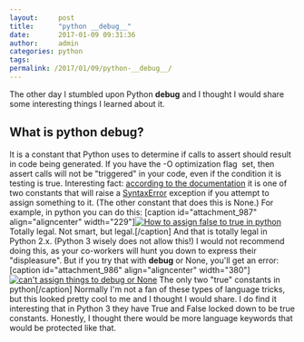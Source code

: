 ```yaml
---
layout:     post
title:      "python __debug__"
date:       2017-01-09 09:31:36
author:     admin
categories: python
tags:  
permalink: /2017/01/09/python-__debug__/
---
```

The other day I stumbled upon Python __debug__ and I thought I would share some interesting things I learned about it. 

## What is python __debug__?

It is a constant that Python uses to determine if calls to assert should result in code being generated. If you have the -O optimization flag  set, then assert calls will not be "triggered" in your code, even if the condition it is testing is true. Interesting fact: [according to the documentation](https://docs.python.org/2/library/constants.html) it is one of two constants that will raise a [SyntaxError](https://docs.python.org/2/library/exceptions.html#exceptions.SyntaxError) exception if you attempt to assign something to it. (The other constant that does this is None.) For example, in python you can do this: [caption id="attachment_987" align="aligncenter" width="229"][![How to assign false to true in python](https://ironboundsoftware.com/blog/wp-content/uploads/2017/01/true-is-false.png)](https://ironboundsoftware.com/blog/wp-content/uploads/2017/01/true-is-false.png) Totally legal. Not smart, but legal.[/caption] And that is totally legal in Python 2.x. (Python 3 wisely does not allow this!) I would not recommend doing this, as your co-workers will hunt you down to express their "displeasure". But if you try that with __debug__ or None, you'll get an error: [caption id="attachment_986" align="aligncenter" width="380"][![can't assign things to __debug__ or None](https://ironboundsoftware.com/blog/wp-content/uploads/2017/01/debug-and-none-assignment.png)](https://ironboundsoftware.com/blog/wp-content/uploads/2017/01/debug-and-none-assignment.png) The only two "true" constants in python[/caption] Normally I'm not a fan of these types of language tricks, but this looked pretty cool to me and I thought I would share. I do find it interesting that in Python 3 they have True and False locked down to be true constants. Honestly, I thought there would be more language keywords that would be protected like that.  
